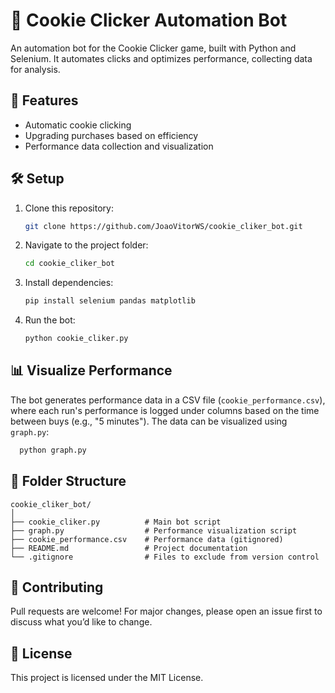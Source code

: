 # 🍪 Cookie Clicker Automation Bot

An automation bot for the Cookie Clicker game, built with Python and Selenium. It automates clicks and optimizes performance, collecting data for analysis.  

## 🚀 Features
- Automatic cookie clicking  
- Upgrading purchases based on efficiency  
- Performance data collection and visualization  

## 🛠 Setup
1. Clone this repository:
   ```bash
   git clone https://github.com/JoaoVitorWS/cookie_cliker_bot.git
   ```
2. Navigate to the project folder:
   ```bash
   cd cookie_cliker_bot
   ```
3. Install dependencies:
   ```bash
   pip install selenium pandas matplotlib
   ```
4. Run the bot:
   ```bash
   python cookie_cliker.py
   ```

## 📊 Visualize Performance
The bot generates performance data in a CSV file (`cookie_performance.csv`), where each run's performance is logged under columns based on the time between buys (e.g., "5 minutes"). The data can be visualized using `graph.py`:
```bash
  python graph.py
```

## 📁 Folder Structure
```
cookie_cliker_bot/
│
├── cookie_cliker.py          # Main bot script
├── graph.py                  # Performance visualization script
├── cookie_performance.csv    # Performance data (gitignored)
├── README.md                 # Project documentation
└── .gitignore                # Files to exclude from version control
```

## 🤝 Contributing
Pull requests are welcome! For major changes, please open an issue first to discuss what you’d like to change.

## 📝 License
This project is licensed under the MIT License.
